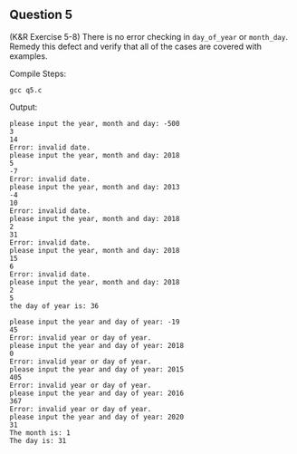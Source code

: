 ## Question 5

(K&R Exercise 5-8) There is no error checking in <code>day_of_year</code> or <code>month_day</code>. Remedy this defect and verify that all of the cases are covered with examples.

Compile Steps:
	
	gcc q5.c

Output:
	
	please input the year, month and day: -500
	3
	14
	Error: invalid date.
	please input the year, month and day: 2018
	5
	-7
	Error: invalid date.
	please input the year, month and day: 2013
	-4
	10
	Error: invalid date.
	please input the year, month and day: 2018
	2
	31
	Error: invalid date.
	please input the year, month and day: 2018
	15
	6
	Error: invalid date.
	please input the year, month and day: 2018
	2
	5
	the day of year is: 36

	please input the year and day of year: -19
	45
	Error: invalid year or day of year.
	please input the year and day of year: 2018
	0
	Error: invalid year or day of year.
	please input the year and day of year: 2015
	405
	Error: invalid year or day of year.
	please input the year and day of year: 2016
	367
	Error: invalid year or day of year.
	please input the year and day of year: 2020
	31
	The month is: 1
	The day is: 31

